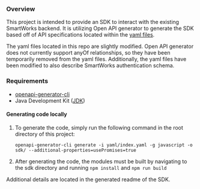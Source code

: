 ### Overview

This project is intended to provide an SDK to interact with the existing SmartWorks backend. It is utilizing Open API generator to generate the SDK based off of API specifications located within the [yaml files](/yaml).

The yaml files located in this repo are slightly modified. Open API generator does not currently support anyOf relationships, so they have been temporarily removed from the yaml files. Additionally, the yaml files have been modified to also describe SmartWorks authentication schema.

### Requirements
* [openapi-generator-cli](https://openapi-generator.tech/)
* Java Development Kit ([JDK](https://www.oracle.com/java/technologies/javase-jdk15-downloads.html))


#### Generating code locally
1. To generate the code, simply run the following command in the root directory of this project:

    ```
    openapi-generator-cli generate -i yaml/index.yaml -g javascript -o sdk/ --additional-properties=usePromises=true
    ```

1. After generating the code, the modules must be built by navigating to the sdk directory and running `npm install` and `npm run build`

Additional details are located in the generated readme of the SDK.